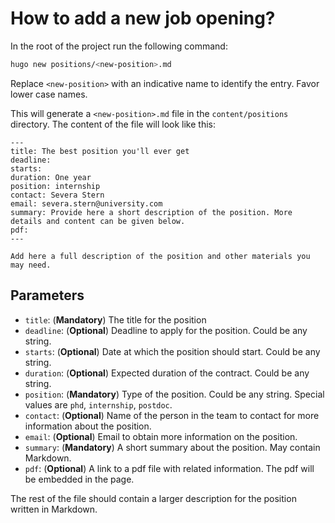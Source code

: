 # How to add a new job opening?

In the root of the project run the following command:

```bash
hugo new positions/<new-position>.md
```

Replace `<new-position>` with an indicative name to identify the entry. Favor lower case names.

This will generate a `<new-position>.md` file in the `content/positions` directory.
The content of the file will look like this:

```
---
title: The best position you'll ever get
deadline: 
starts: 
duration: One year
position: internship
contact: Severa Stern
email: severa.stern@university.com
summary: Provide here a short description of the position. More details and content can be given below.
pdf: 
---

Add here a full description of the position and other materials you may need.
```

## Parameters

* `title`: (**Mandatory**) The title for the position
* `deadline`: (**Optional**) Deadline to apply for the position. Could be any string.
* `starts`: (**Optional**) Date at which the position should start. Could be any string.
* `duration`: (**Optional**) Expected duration of the contract. Could be any string.
* `position`: (**Mandatory**) Type of the position. Could be any string. Special values are `phd`, `internship`, `postdoc`.
* `contact`: (**Optional**) Name of the person in the team to contact for more information about the position.
* `email`: (**Optional**) Email to obtain more information on the position.
* `summary`: (**Mandatory**) A short summary about the position. May contain Markdown.
* `pdf`: (**Optional**) A link to a pdf file with related information. The pdf will be embedded in the page.

The rest of the file should contain a larger description for the position written in Markdown.

